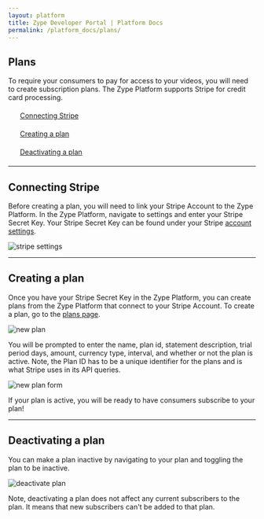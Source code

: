 ```yaml
---
layout: platform
title: Zype Developer Portal | Platform Docs
permalink: /platform_docs/plans/
---
```

## Plans
To require your consumers to pay for access to your videos, you will need to create subscription plans.
The Zype Platform supports Stripe for credit card processing.

<div style="width: 100%;">
<div style="margin: 20px;"><span class="fa fa-file-text" style="margin-right: 4px;"></span>
<a href="#1">
Connecting Stripe</a>
</div>
<div style="margin: 20px;"><span class="fa fa-file-text" style="margin-right: 4px;"></span>
<a href="#2">
Creating a plan</a>
</div>
<div style="margin: 20px;"><span class="fa fa-file-text" style="margin-right: 4px;"></span>
<a href="#3">
Deactivating a plan</a>
</div>
</div>

<hr id="1">

## Connecting Stripe
Before creating a plan, you will need to link your Stripe Account to the Zype Platform.
In the Zype Platform, navigate to settings and enter your Stripe Secret Key.
Your Stripe Secret Key can be found under your Stripe [account settings](https://dashboard.stripe.com/account/apikeys).

![stripe settings]({{site.url}}assets/Plan/stripe_key.png)

<hr id="2">

## Creating a plan
Once you have your Stripe Secret Key in the Zype Platform, you can create plans from the
Zype Platform that connect to your Stripe Account. To create a plan, go to the [plans page](https://admin.zype.com/plans).

![new plan]({{site.url}}assets/Plan/new_plan.png)

You will be prompted to enter the name, plan id, statement description, trial period days,
amount, currency type, interval, and whether or not the plan is active. Note, the Plan ID has to
be a unique identifier for the plans and is what Stripe uses in its API queries.

![new plan form]({{site.url}}assets/Plan/plan_details.png)

If your plan is active, you will be ready to have consumers subscribe to your plan!

<hr id="3">

## Deactivating a plan
You can make a plan inactive by navigating to your plan and toggling the plan to be
inactive.

![deactivate plan]({{site.url}}assets/Plan/activate_plan.png)

Note, deactivating a plan does not affect any current subscribers to the plan.
It means that new subscribers can't be added to that plan.
